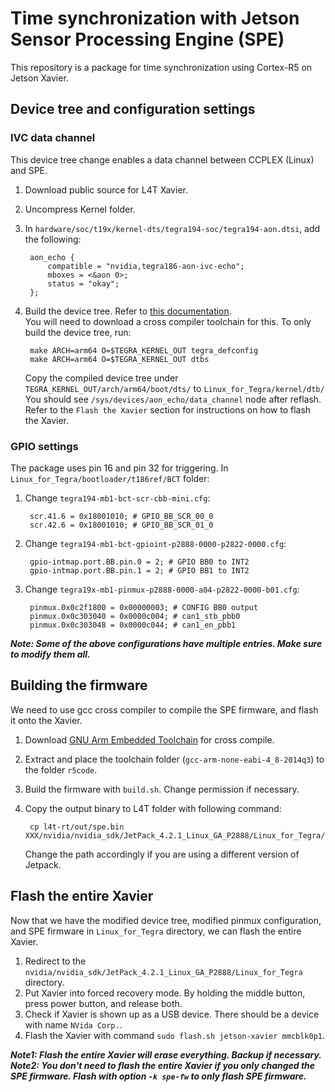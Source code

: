 # Time synchronization with Jetson Sensor Processing Engine (SPE)
This repository is a package for time synchronization using Cortex-R5 on Jetson 
Xavier.

## Device tree and configuration settings
### IVC data channel
This device tree change enables a data channel between CCPLEX (Linux) and SPE.

1. Download public source for L4T Xavier.
2. Uncompress Kernel folder.
3. In `hardware/soc/t19x/kernel-dts/tegra194-soc/tegra194-aon.dtsi`, add the 
following:  

        aon_echo {
            compatible = "nvidia,tegra186-aon-ivc-echo";
            mboxes = <&aon 0>;
            status = "okay";
        };

4. Build the device tree. Refer to [this documentation](https://docs.nvidia.com/jetson/l4t/index.html#page/Tegra%2520Linux%2520Driver%2520Package%2520Development%2520Guide%2Fkernel_custom.html%23wwpID0E0ZC0HA).  
    You will need to download a cross compiler toolchain for this.
    To only build the device tree, run:

        make ARCH=arm64 O=$TEGRA_KERNEL_OUT tegra_defconfig
        make ARCH=arm64 O=$TEGRA_KERNEL_OUT dtbs

    Copy the compiled device tree under `TEGRA_KERNEL_OUT/arch/arm64/boot/dts/` 
    to `Linux_for_Tegra/kernel/dtb/`
    You should see `/sys/devices/aon_echo/data_channel` node after reflash. 
Refer to the `Flash the Xavier` section for instructions on how to flash the 
Xavier.

### GPIO settings
The package uses pin 16 and pin 32 for triggering.
In `Linux_for_Tegra/bootloader/t186ref/BCT` folder:

1. Change `tegra194-mb1-bct-scr-cbb-mini.cfg`:  

        scr.41.6 = 0x18001010; # GPIO_BB_SCR_00_0
        scr.42.6 = 0x18001010; # GPIO_BB_SCR_01_0

2. Change `tegra194-mb1-bct-gpioint-p2888-0000-p2822-0000.cfg`:  

        gpio-intmap.port.BB.pin.0 = 2; # GPIO BB0 to INT2
        gpio-intmap.port.BB.pin.1 = 2; # GPIO BB1 to INT2

3. Change `tegra19x-mb1-pinmux-p2888-0000-a04-p2822-0000-b01.cfg`:  

        pinmux.0x0c2f1800 = 0x00000003; # CONFIG BB0 output
        pinmux.0x0c303040 = 0x0000c004; # can1_stb_pbb0
        pinmux.0x0c303048 = 0x0000c044; # can1_en_pbb1

_**Note: Some of the above configurations have multiple entries. Make sure to 
modify them all.**_

## Building the firmware
We need to use gcc cross compiler to compile the SPE firmware, and flash it 
onto the Xavier.

1. Download [GNU Arm Embedded Toolchain](https://launchpad.net/gcc-arm-embedded/4.8/4.8-2014-q3-update) 
for cross compile.
2. Extract and place the toolchain folder (`gcc-arm-none-eabi-4_8-2014q3`) to 
the folder `r5code`.
3. Build the firmware with `build.sh`. Change permission if necessary.
4. Copy the output binary to L4T folder with following command: 

        cp l4t-rt/out/spe.bin XXX/nvidia/nvidia_sdk/JetPack_4.2.1_Linux_GA_P2888/Linux_for_Tegra/bootloader/spe_t194.bin 

    Change the path accordingly if you are using a different version of Jetpack.

## Flash the entire Xavier
Now that we have the modified device tree, modified pinmux configuration, and 
SPE firmware in `Linux_for_Tegra` directory, we can flash the entire Xavier.

1. Redirect to the 
`nvidia/nvidia_sdk/JetPack_4.2.1_Linux_GA_P2888/Linux_for_Tegra` directory.
1. Put Xavier into forced recovery mode. By holding the middle button, press 
power button, and release both.
1. Check if Xavier is shown up as a USB device. There should be a device with 
name `NVida Corp.`.
1. Flash the Xavier with command `sudo flash.sh jetson-xavier mmcblk0p1`.

_**Note1: Flash the entire Xavier will erase everything. Backup if necessary.**_  
_**Note2: You don't need to flash the entire Xavier if you only changed the 
SPE firmware. Flash with option `-k spe-fw` to only flash SPE firmware.**_


